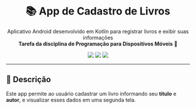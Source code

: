 <h1 align="center">📚 App de Cadastro de Livros</h1>

<p align="center">
  Aplicativo Android desenvolvido em Kotlin para registrar livros e exibir suas informações<br>
  <strong>Tarefa da disciplina de Programação para Dispositivos Móveis</strong> 📱
</p>

<p align="center">
  <img src="https://img.shields.io/badge/plataforma-Android-green?style=flat-square"/>
  <img src="https://img.shields.io/badge/linguagem-Kotlin-purple?style=flat-square"/>
  <img src="https://img.shields.io/badge/status-Finalizado-brightgreen?style=flat-square"/>
</p>

---

## 📱 Descrição

Este app permite ao usuário cadastrar um livro informando seu **título** e **autor**, e visualizar esses dados em uma segunda tela.
